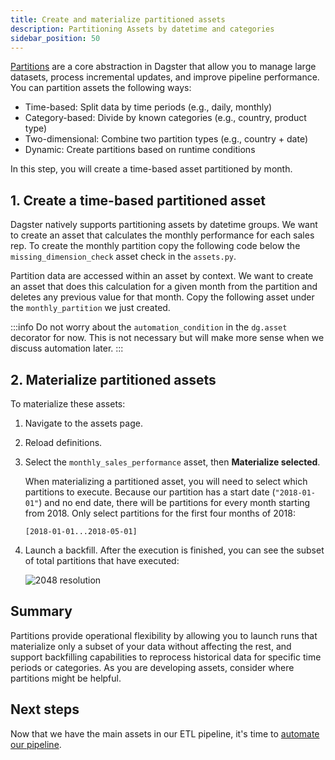 ```yaml
---
title: Create and materialize partitioned assets
description: Partitioning Assets by datetime and categories
sidebar_position: 50
---
```


[Partitions](/guides/build/partitions-and-backfills/partitioning-assets) are a core abstraction in Dagster that allow you to manage large datasets, process incremental updates, and improve pipeline performance. You can partition assets the following ways:

- Time-based: Split data by time periods (e.g., daily, monthly)
- Category-based: Divide by known categories (e.g., country, product type)
- Two-dimensional: Combine two partition types (e.g., country + date)
- Dynamic: Create partitions based on runtime conditions

In this step, you will create a time-based asset partitioned by month.


## 1. Create a time-based partitioned asset

Dagster natively supports partitioning assets by datetime groups. We want to create an asset that calculates the monthly performance for each sales rep. To create the monthly partition copy the following code below the `missing_dimension_check` asset check in the `assets.py`.

<CodeExample
  path="docs_snippets/docs_snippets/guides/tutorials/etl_tutorial/src/etl_tutorial/defs/assets.py"
  language="python"
  startAfter="start_monthly_partition"
  endBefore="end_monthly_partition"
  title="src/etl_tutorial/defs/assets.py"
/>

Partition data are accessed within an asset by context. We want to create an asset that does this calculation for a given month from the partition
and deletes any previous value for that month. Copy the following asset under the `monthly_partition` we just created.

<CodeExample
  path="docs_snippets/docs_snippets/guides/tutorials/etl_tutorial/src/etl_tutorial/defs/assets.py"
  language="python"
  startAfter="start_monthly_sales_performance_asset"
  endBefore="end_monthly_sales_performance_asset"
  title="src/etl_tutorial/defs/assets.py"
/>

:::info
Do not worry about the `automation_condition` in the `dg.asset` decorator for now. This is not necessary but will make more sense when we discuss automation later.
:::

## 2. Materialize partitioned assets

To materialize these assets:

1. Navigate to the assets page.
2. Reload definitions.
3. Select the `monthly_sales_performance` asset, then **Materialize selected**.

   When materializing a partitioned asset, you will need to select which partitions to execute. Because our partition has a start date (`"2018-01-01"`) and no end date, there will be partitions for every month starting from 2018. Only select partitions for the first four months of 2018:

   ```
   [2018-01-01...2018-05-01]
   ```

4. Launch a backfill. After the execution is finished, you can see the subset of total partitions that have executed:

   ![2048 resolution](/images/tutorial/etl-tutorial/asset-partition-execution.png)

## Summary

Partitions provide operational flexibility by allowing you to launch runs that materialize only a subset of your data without affecting the rest, and support backfilling capabilities to reprocess historical data for specific time periods or categories. As you are developing assets, consider where partitions might be helpful.

## Next steps

Now that we have the main assets in our ETL pipeline, it's time to [automate our pipeline](/etl-pipeline-tutorial/automate-your-pipeline).
